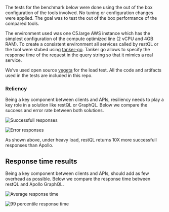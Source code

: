 The tests for the benchmark below were done using the out of the box configuration of the tools involved. No tuning or configuration changes were applied. The goal was to test the out of the box performance of the compared tools.

The environment used was one C5.large AWS instance which has the simplest configuration of the compute optimized line (2 vCPU and 4GB RAM). To create a consistent environment all services called by restQL or the tool were stubed using [tanker-go]( https://github.com/MachadoLhes/tanker-go). Tanker go allows to specify the response time of the request in the query string so that it mimics a real service.

We’ve used open source [vegeta](https://github.com/tsenart/vegeta) for the load test. All the code and artifacts used in the tests are included in this repo.

### Reliency

Being a key component between clients and APIs, resiliency needs to play a key role in a solution like restQL or GraphQL. Below we compare the success and error rate between both solutions.

![Successfull responses](https://docs.google.com/spreadsheets/d/e/2PACX-1vRuM9L7z60rDmjctuZzG4KdOD41JMwzXdwt_J-MyJYTpwi_TS4XjvkLwhrR3IK4rrBdj-J3kGWtSnu1/pubchart?oid=1261108315&format=image)

![Error responses](https://docs.google.com/spreadsheets/d/e/2PACX-1vRuM9L7z60rDmjctuZzG4KdOD41JMwzXdwt_J-MyJYTpwi_TS4XjvkLwhrR3IK4rrBdj-J3kGWtSnu1/pubchart?oid=1002516891&format=image)

As shown above, under heavy load, restQL returns 10X more successfull responses than Apollo.

## Response time results

Being a key component between clients and APIs, should add as few overhead as possible. Below we compare the response time between restQL and Apollo GraphQL.

![Average response time](https://docs.google.com/spreadsheets/d/e/2PACX-1vRuM9L7z60rDmjctuZzG4KdOD41JMwzXdwt_J-MyJYTpwi_TS4XjvkLwhrR3IK4rrBdj-J3kGWtSnu1/pubchart?oid=1622668985&format=image)

![99 percentile response time](https://docs.google.com/spreadsheets/d/e/2PACX-1vRuM9L7z60rDmjctuZzG4KdOD41JMwzXdwt_J-MyJYTpwi_TS4XjvkLwhrR3IK4rrBdj-J3kGWtSnu1/pubchart?oid=660505214&format=image)







